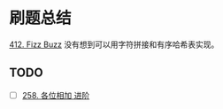 # 刷题总结

[412. Fizz Buzz](https://leetcode-cn.com/problems/fizz-buzz/) 没有想到可以用字符拼接和有序哈希表实现。


## TODO

- [ ] [258. 各位相加 进阶](https://leetcode-cn.com/problems/add-digits/)
